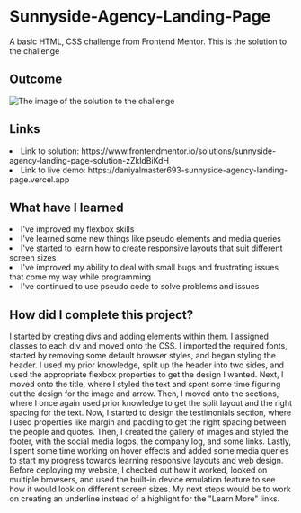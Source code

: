 # Sunnyside-Agency-Landing-Page
A basic HTML, CSS challenge from Frontend Mentor. This is the solution to the challenge

<h2> Outcome </h2>

<img src="https://i.imgur.com/bgJYyJg.png" alt="The image of the solution to the challenge">

<h2> Links </h2>

<li> Link to solution: https://www.frontendmentor.io/solutions/sunnyside-agency-landing-page-solution-zZkldBiKdH </li>
<li> Link to live demo: https://daniyalmaster693-sunnyside-agency-landing-page.vercel.app </li>

<h2> What have I learned </h2>

<li> I've improved my flexbox skills </li>
<li> I've learned some new things like pseudo elements and media queries </li>
<li> I've started to learn how to create responsive layouts that suit different screen sizes </li>
<li> I've improved my ability to deal with small bugs and frustrating issues that come my way while programming </li>
<li> I've continued to use pseudo code to solve problems and issues </li>

<h2> How did I complete this project? </h2>

<p> I started by creating divs and adding elements within them. I assigned classes to each div and moved onto the CSS. I imported the required fonts, started by removing some default browser styles, and began styling the header. I used my prior knowledge, split up the header into two sides, and used the appropriate flexbox properties to get the design I wanted. Next, I moved onto the title, where I styled the text and spent some time figuring out the design for the image and arrow. Then, I moved onto the sections, where I once again used prior knowledge to get the split layout and the right spacing for the text. Now, I started to design the testimonials section, where I used properties like margin and padding to get the right spacing between the people and quotes. Then, I created the gallery of images and styled the footer, with the social media logos, the company log, and some links. Lastly, I spent some time working on hover effects and added some media queries to start my progress towards learning responsive layouts and web design. Before deploying my website, I checked out how it worked, looked on multiple browsers, and used the built-in device emulation feature to see how it would look on different screen sizes. My next steps would be to work on creating an underline instead of a highlight for the "Learn More" links. </p>
